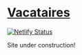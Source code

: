 # [Vacataires](https://info-blagnac-vacataires.netlify.com)

[![Netlify Status](https://api.netlify.com/api/v1/badges/a41220b9-4775-4518-9c2b-08ea7d1ed21c/deploy-status)](https://app.netlify.com/sites/info-blagnac-vacations/deploys)

Site under construction!